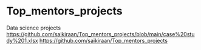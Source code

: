 # Top_mentors_projects
Data science projects
https://github.com/saikiraan/Top_mentors_projects/blob/main/case%20study%201.xlsx
https://github.com/saikiraan/Top_mentors_projects
